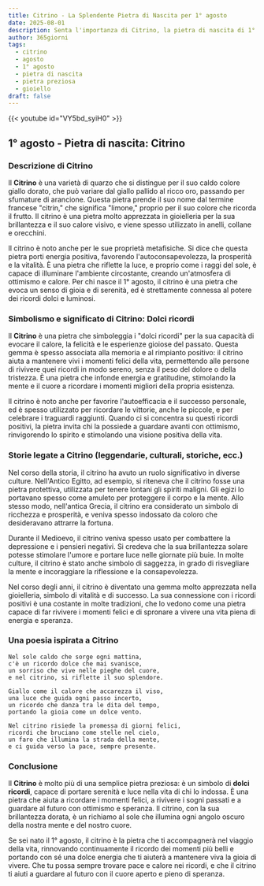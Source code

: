 ```yaml
---
title: Citrino - La Splendente Pietra di Nascita per 1° agosto
date: 2025-08-01
description: Senta l'importanza di Citrino, la pietra di nascita di 1° agosto che simboleggia Dolci ricordi. Lasci che la sua bellezza e il suo significato illuminino la sua giornata.
author: 365giorni
tags:
  - citrino
  - agosto
  - 1° agosto
  - pietra di nascita
  - pietra preziosa
  - gioiello
draft: false
---
```


{{< youtube id="VY5bd_syiH0" >}}

## 1° agosto - Pietra di nascita: Citrino

### Descrizione di Citrino

Il **Citrino** è una varietà di quarzo che si distingue per il suo caldo colore giallo dorato, che può variare dal giallo pallido al ricco oro, passando per sfumature di arancione. Questa pietra prende il suo nome dal termine francese "citrin," che significa "limone," proprio per il suo colore che ricorda il frutto. Il citrino è una pietra molto apprezzata in gioielleria per la sua brillantezza e il suo calore visivo, e viene spesso utilizzato in anelli, collane e orecchini.

Il citrino è noto anche per le sue proprietà metafisiche. Si dice che questa pietra porti energia positiva, favorendo l'autoconsapevolezza, la prosperità e la vitalità. È una pietra che riflette la luce, e proprio come i raggi del sole, è capace di illuminare l'ambiente circostante, creando un'atmosfera di ottimismo e calore. Per chi nasce il 1° agosto, il citrino è una pietra che evoca un senso di gioia e di serenità, ed è strettamente connessa al potere dei ricordi dolci e luminosi.

### Simbolismo e significato di Citrino: Dolci ricordi

Il **Citrino** è una pietra che simboleggia i "dolci ricordi" per la sua capacità di evocare il calore, la felicità e le esperienze gioiose del passato. Questa gemma è spesso associata alla memoria e al rimpianto positivo: il citrino aiuta a mantenere vivi i momenti felici della vita, permettendo alle persone di rivivere quei ricordi in modo sereno, senza il peso del dolore o della tristezza. È una pietra che infonde energia e gratitudine, stimolando la mente e il cuore a ricordare i momenti migliori della propria esistenza.

Il citrino è noto anche per favorire l'autoefficacia e il successo personale, ed è spesso utilizzato per ricordare le vittorie, anche le piccole, e per celebrare i traguardi raggiunti. Quando ci si concentra su questi ricordi positivi, la pietra invita chi la possiede a guardare avanti con ottimismo, rinvigorendo lo spirito e stimolando una visione positiva della vita.

### Storie legate a Citrino (leggendarie, culturali, storiche, ecc.)

Nel corso della storia, il citrino ha avuto un ruolo significativo in diverse culture. Nell'Antico Egitto, ad esempio, si riteneva che il citrino fosse una pietra protettiva, utilizzata per tenere lontani gli spiriti maligni. Gli egizi lo portavano spesso come amuleto per proteggere il corpo e la mente. Allo stesso modo, nell'antica Grecia, il citrino era considerato un simbolo di ricchezza e prosperità, e veniva spesso indossato da coloro che desideravano attrarre la fortuna.

Durante il Medioevo, il citrino veniva spesso usato per combattere la depressione e i pensieri negativi. Si credeva che la sua brillantezza solare potesse stimolare l'umore e portare luce nelle giornate più buie. In molte culture, il citrino è stato anche simbolo di saggezza, in grado di risvegliare la mente e incoraggiare la riflessione e la consapevolezza.

Nel corso degli anni, il citrino è diventato una gemma molto apprezzata nella gioielleria, simbolo di vitalità e di successo. La sua connessione con i ricordi positivi è una costante in molte tradizioni, che lo vedono come una pietra capace di far rivivere i momenti felici e di spronare a vivere una vita piena di energia e speranza.

### Una poesia ispirata a Citrino

```
Nel sole caldo che sorge ogni mattina,  
c'è un ricordo dolce che mai svanisce,  
un sorriso che vive nelle pieghe del cuore,  
e nel citrino, si riflette il suo splendore.

Giallo come il calore che accarezza il viso,  
una luce che guida ogni passo incerto,  
un ricordo che danza tra le dita del tempo,  
portando la gioia come un dolce vento.

Nel citrino risiede la promessa di giorni felici,  
ricordi che bruciano come stelle nel cielo,  
un faro che illumina la strada della mente,  
e ci guida verso la pace, sempre presente.
```

### Conclusione

Il **Citrino** è molto più di una semplice pietra preziosa: è un simbolo di **dolci ricordi**, capace di portare serenità e luce nella vita di chi lo indossa. È una pietra che aiuta a ricordare i momenti felici, a rivivere i sogni passati e a guardare al futuro con ottimismo e speranza. Il citrino, con la sua brillantezza dorata, è un richiamo al sole che illumina ogni angolo oscuro della nostra mente e del nostro cuore.

Se sei nato il 1° agosto, il citrino è la pietra che ti accompagnerà nel viaggio della vita, rinnovando continuamente il ricordo dei momenti più belli e portando con sé una dolce energia che ti aiuterà a mantenere viva la gioia di vivere. Che tu possa sempre trovare pace e calore nei ricordi, e che il citrino ti aiuti a guardare al futuro con il cuore aperto e pieno di speranza.